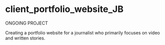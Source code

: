 # client_portfolio_website_JB

ONGOING PROJECT

Creating a portfolio website for a journalist who primarily focuses on video and written stories. 
